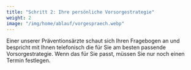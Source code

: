 ```yaml
---
title: "Schritt 2: Ihre persönliche Vorsorgestrategie"
weight: 2
image: "/img/home/ablauf/vorgespraech.webp"
---
```


Einer unserer Präventionsärzte schaut sich Ihren Fragebogen an und bespricht mit Ihnen telefonisch die für Sie am besten passende Vorsorgestrategie. Wenn das für Sie passt, müssen Sie nur noch einen Termin festlegen.
